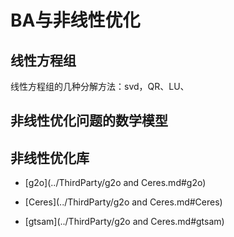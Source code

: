 # BA与非线性优化

## 线性方程组

线性方程组的几种分解方法：svd，QR、LU、

## 非线性优化问题的数学模型

## 非线性优化库

- [g2o](../ThirdParty/g2o and Ceres.md#g2o)

- [Ceres](../ThirdParty/g2o and Ceres.md#Ceres)
- [gtsam](../ThirdParty/g2o and Ceres.md#gtsam)
